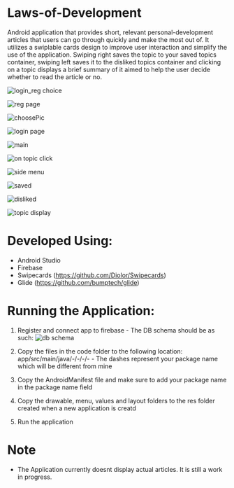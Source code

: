 # Laws-of-Development
Android application that provides short, relevant personal-development articles that users can go through quickly and make the most out of. It utilizes a swiplable cards design to improve user interaction and simplify the use of the application. Swiping right saves the topic to your saved topics container, swiping left saves it to the disliked topics container and clicking on a topic displays a brief summary of it aimed to help the user decide whether to read the article or no.

![login_reg choice](https://user-images.githubusercontent.com/42480955/57981320-c3745500-79ea-11e9-8139-ed8c8443c7a8.PNG)

![reg page](https://user-images.githubusercontent.com/42480955/57981322-c3745500-79ea-11e9-885e-966064da94b6.PNG)

![choosePic](https://user-images.githubusercontent.com/42480955/57981355-2ebe2700-79eb-11e9-9e58-b06eaec98902.PNG)

![login page](https://user-images.githubusercontent.com/42480955/57981323-c40ceb80-79ea-11e9-804b-03ce496a5e13.PNG)

![main](https://user-images.githubusercontent.com/42480955/57981336-e56dd780-79ea-11e9-8387-6734571523b7.PNG)

![on topic click](https://user-images.githubusercontent.com/42480955/57981352-1d751a80-79eb-11e9-9397-5af8adc0bcdf.PNG)

![side menu](https://user-images.githubusercontent.com/42480955/57981346-07675a00-79eb-11e9-9a02-95b4b5f89b36.PNG)

![saved](https://user-images.githubusercontent.com/42480955/57981369-675e0080-79eb-11e9-9348-7361b40839a4.PNG)

![disliked](https://user-images.githubusercontent.com/42480955/57981379-7ba1fd80-79eb-11e9-9956-f5b91f899574.PNG)

![topic display](https://user-images.githubusercontent.com/42480955/57981482-dc7e0580-79ec-11e9-8b9e-9e50859ab009.PNG)

# Developed Using:
  - Android Studio
  - Firebase 
  - Swipecards (https://github.com/Diolor/Swipecards)
  - Glide (https://github.com/bumptech/glide)
  
# Running the Application:
  1. Register and connect app to firebase 
    - The DB schema should be as such:
    ![db schema](https://user-images.githubusercontent.com/42480955/57959620-89effc80-78b9-11e9-94a8-c75e0395c4d5.PNG)
    
  2. Copy the files in the code folder to the following location: app/src/main/java/-/-/-/-
    - The dashes represent your package name which will be different from mine
    
  3. Copy the AndroidManifest file and make sure to add your package name in the package name field
  
  3. Copy the drawable, menu, values and layout folders to the res folder created when a new application is creatd 
  
  4. Run the application
  
# Note
   - The Application currently doesnt display actual articles. It is still a work in progress.

